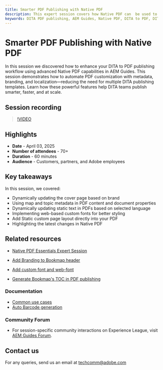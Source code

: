 ```yaml
---
title: Smarter PDF Publishing with Native PDF
description: This expert session covers how Native PDF can  be used to create DITA ready PDF without use of advance CSS or XSLT expertise instead using low code technology for generating PDF 
keywords: DITA PDF publishing, AEM Guides, Native PDF, DITA to PDF, DITA publishing workflow, PDF automation, metadata-driven publishing, DITA templates
---
```

# Smarter PDF Publishing with Native PDF

In this session we discovered how to enhance your DITA to PDF publishing workflow using advanced Native PDF capabilities in AEM Guides. This session demonstrates how to automate PDF customization with metadata, branding, and localization—reducing the need for multiple DITA publishing templates. Learn how these powerful features help DITA teams publish smarter, faster, and at scale.


## Session recording

>[!VIDEO](https://video.tv.adobe.com/v/3457489/?quality=12&learn=on)


## Highlights

- **Date** - April 03, 2025 
- **Number of attendees** - 70+
- **Duration** - 60 minutes
- **Audience** - Customers, partners, and Adobe employees


## Key takeaways

In this session, we covered:
- Dynamically updating the cover page based on brand
- Using map and topic metadata in PDF content and document properties
- Dynamically updating static text in PDFs based on selected language
- Implementing web-based custom fonts for better styling
- Add Static custom  page layout directly into your PDF  
- Highlighting the latest changes in Native PDF

 
## Related resources

- [Native PDF Essentials Expert Session](../expert-sessions/native-pdf-publishing-essentials-feb23.md)
- [Add Branding to Bookmap header](../kb-articles/publishing/add-branding-to-bookmap-content-header.md)
- [Add custom font and web-font](../kb-articles/publishing/add-custom-font-native-pdf.md)

- [Generate Bookmap's TOC in PDF publishing](../kb-articles/publishing/how-to-include-bookmap-toc-in-pdf-publishing.md)


### Documentation

- [Common use cases](../../native-pdf/stylesheet.md)
- [Auto Barcode generation](../../native-pdf/add-barcode.md)

 
### Community Forum

- For session-specific community interactions on Experience League, visit  [AEM Guides Forum](https://experienceleaguecommunities.adobe.com/t5/experience-manager-guides/bd-p/xml-documentation-discussions).






## Contact us

For any queries, send us an email at <techcomm@adobe.com>
